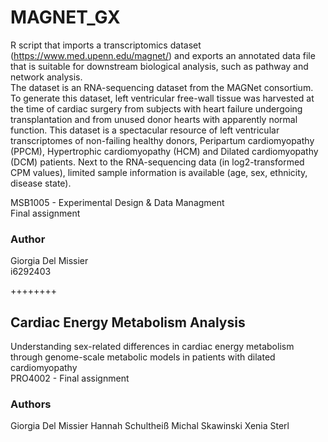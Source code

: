 # MAGNET_GX

R script that imports a transcriptomics dataset (https://www.med.upenn.edu/magnet/) and exports an annotated data file that is 
suitable for downstream biological analysis, such as pathway and network analysis.\
The dataset is an RNA-sequencing dataset from the MAGNet consortium. To generate this dataset, left ventricular free-wall 
tissue was harvested at the time of cardiac surgery from subjects with heart failure undergoing transplantation and 
from unused donor hearts with apparently normal function. This dataset is a spectacular resource of left ventricular transcriptomes 
of non-failing healthy donors, Peripartum cardiomyopathy (PPCM), Hypertrophic cardiomyopathy (HCM) and Dilated cardiomyopathy (DCM) 
patients. Next to the RNA-sequencing data (in log2-transformed CPM values), limited sample information is available 
(age, sex, ethnicity, disease state).

MSB1005 - Experimental Design & Data Managment\
Final assignment

### Author 
Giorgia Del Missier \
i6292403

++++++++

## Cardiac Energy Metabolism Analysis

Understanding sex-related differences in cardiac energy metabolism through genome-scale metabolic models in patients with dilated cardiomyopathy  
PRO4002 - Final assignment

### Authors
Giorgia Del Missier
Hannah Schultheiß
Michal Skawinski
Xenia Sterl
